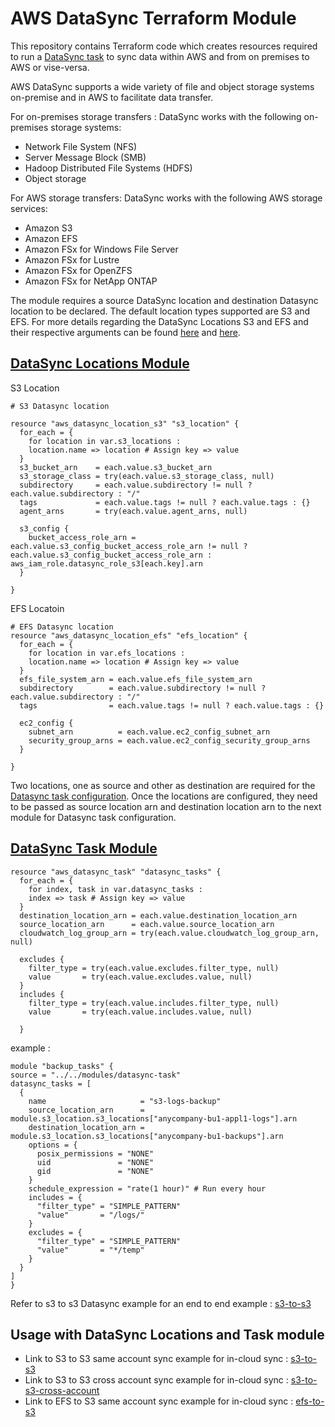 # AWS DataSync Terraform Module

This repository contains Terraform code which creates resources required to run a [DataSync task](https://https://aws.amazon.com/datasync/) to sync data within AWS and from on premises to AWS or vise-versa.

AWS DataSync supports a wide variety of file and object storage systems on-premise and in AWS to facilitate data transfer.

For on-premises storage transfers : DataSync works with the following on-premises storage systems:

- Network File System (NFS)
- Server Message Block (SMB)
- Hadoop Distributed File Systems (HDFS)
- Object storage

For AWS storage transfers: DataSync works with the following AWS storage services:

- Amazon S3
- Amazon EFS
- Amazon FSx for Windows File Server
- Amazon FSx for Lustre
- Amazon FSx for OpenZFS
- Amazon FSx for NetApp ONTAP

The module requires a source DataSync location and destination Datasync location to be declared. The default location types supported are S3 and EFS. For more details regarding the DataSync Locations S3 and EFS and their respective arguments can be found [here](https://registry.terraform.io/providers/hashicorp/aws/latest/docs/resources/datasync_location_s3.html) and [here](https://registry.terraform.io/providers/hashicorp/aws/latest/docs/resources/datasync_location_efs).

## [DataSync Locations Module](modules/datasync-locations/)

S3 Location

```hcl
# S3 Datasync location

resource "aws_datasync_location_s3" "s3_location" {
  for_each = {
    for location in var.s3_locations :
    location.name => location # Assign key => value
  }
  s3_bucket_arn    = each.value.s3_bucket_arn
  s3_storage_class = try(each.value.s3_storage_class, null)
  subdirectory     = each.value.subdirectory != null ? each.value.subdirectory : "/"
  tags             = each.value.tags != null ? each.value.tags : {}
  agent_arns       = try(each.value.agent_arns, null)

  s3_config {
    bucket_access_role_arn = each.value.s3_config_bucket_access_role_arn != null ? each.value.s3_config_bucket_access_role_arn : aws_iam_role.datasync_role_s3[each.key].arn
  }

}
```

EFS Locatoin

```hcl
# EFS Datasync location
resource "aws_datasync_location_efs" "efs_location" {
  for_each = {
    for location in var.efs_locations :
    location.name => location # Assign key => value
  }
  efs_file_system_arn = each.value.efs_file_system_arn
  subdirectory        = each.value.subdirectory != null ? each.value.subdirectory : "/"
  tags                = each.value.tags != null ? each.value.tags : {}

  ec2_config {
    subnet_arn          = each.value.ec2_config_subnet_arn
    security_group_arns = each.value.ec2_config_security_group_arns
  }

}
```

Two locations, one as source and other as destination are required for the [Datasync task configuration](https://docs.aws.amazon.com/datasync/latest/userguide/create-task-how-to.html). Once the locations are configured, they need to be passed as source location arn and destination location arn to the next module for Datasync task configuration.

## [DataSync Task Module](modules/datasync-task/)

```hcl
resource "aws_datasync_task" "datasync_tasks" {
  for_each = {
    for index, task in var.datasync_tasks :
    index => task # Assign key => value
  }
  destination_location_arn = each.value.destination_location_arn
  source_location_arn      = each.value.source_location_arn
  cloudwatch_log_group_arn = try(each.value.cloudwatch_log_group_arn, null)

  excludes {
    filter_type = try(each.value.excludes.filter_type, null)
    value       = try(each.value.excludes.value, null)
  }
  includes {
    filter_type = try(each.value.includes.filter_type, null)
    value       = try(each.value.includes.value, null)

  }
  ```

  example :

  ```hcl
  module "backup_tasks" {
  source = "../../modules/datasync-task"
  datasync_tasks = [
    {
      name                     = "s3-logs-backup"
      source_location_arn      = module.s3_location.s3_locations["anycompany-bu1-appl1-logs"].arn
      destination_location_arn = module.s3_location.s3_locations["anycompany-bu1-backups"].arn
      options = {
        posix_permissions = "NONE"
        uid               = "NONE"
        gid               = "NONE"
      }
      schedule_expression = "rate(1 hour)" # Run every hour
      includes = {
        "filter_type" = "SIMPLE_PATTERN"
        "value"       = "/logs/"
      }
      excludes = {
        "filter_type" = "SIMPLE_PATTERN"
        "value"       = "*/temp"
      }
    }
  ]
}
```

Refer to s3 to s3 Datasync example for an end to end example : [s3-to-s3](examples/s3-to-s3/)

## Usage with DataSync Locations and Task module

- Link to S3 to S3 same account sync example for in-cloud sync : [s3-to-s3](examples/s3-to-s3/)
- Link to S3 to S3 cross account sync example for in-cloud sync : [s3-to-s3-cross-account](examples/s3-to-s3-cross-account/)
- Link to EFS to S3 same account sync example for in-cloud sync : [efs-to-s3](examples/efs-to-s3/)
